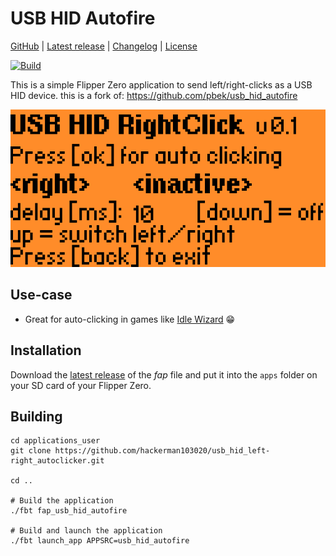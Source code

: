 # USB HID Autofire

[GitHub](https://github.com/pbek/usb_hid_autofire) |
[Latest release](https://github.com/pbek/usb_hid_autofire/releases/latest) |
[Changelog](CHANGELOG.md) |
[License](LICENSE.md)

[![Build](https://github.com/pbek/usb_hid_autofire/actions/workflows/build-test.yml/badge.svg)](https://github.com/pbek/usb_hid_autofire/actions/workflows/build-test.yml)

This is a simple Flipper Zero application to send left/right-clicks as a USB HID device.
this is a fork of: https://github.com/pbek/usb_hid_autofire

![Screenshot](screenshots.png)

## Use-case

- Great for auto-clicking in games like [Idle Wizard](https://store.steampowered.com/app/992070/Idle_Wizard/) 😁

## Installation

Download the [latest release](https://github.com/pbek/usb_hid_autofire/releases/latest)
of the *fap* file and put it into the `apps` folder on your SD card of your Flipper Zero. 

## Building

```shell
cd applications_user
git clone https://github.com/hackerman103020/usb_hid_left-right_autoclicker.git

cd ..

# Build the application
./fbt fap_usb_hid_autofire

# Build and launch the application
./fbt launch_app APPSRC=usb_hid_autofire
```
